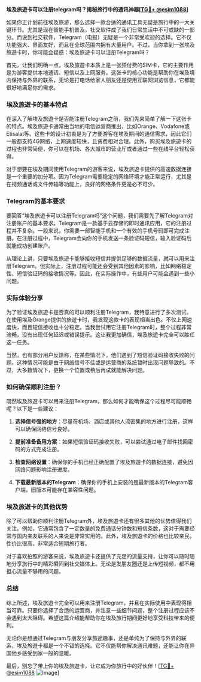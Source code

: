 **埃及旅遊卡可以注册telegram吗？揭秘旅行中的通讯神器[[TG💪+ @esim1088](https://t.me/s/esim1088)]**

如果你正计划前往埃及旅游，那么选择一款合适的通讯工具无疑是旅行中的一大关键环节。尤其是现在智能手机普及，社交软件成了我们日常生活中不可或缺的一部分。而说到社交软件，Telegram（电报）无疑是一个非常受欢迎的选择。它不仅功能强大、界面友好，而且在全球范围内拥有大量用户。不过，当你拿到一张埃及旅遊卡时，你可能会疑惑：埃及旅遊卡可以注册Telegram吗？

首先，让我们明确一点，埃及旅遊卡本质上是一张预付费的SIM卡，它的主要作用是为游客提供本地通话、短信以及上网服务。这张卡的核心功能是帮助你在埃及境内保持与外界的联系，无论是打电话给家人朋友还是使用互联网浏览信息，它都能很好地满足你的需求。

### 埃及旅遊卡的基本特点

在深入了解埃及旅遊卡是否能注册Telegram之前，我们先来简单了解一下这张卡的特点。埃及旅遊卡通常由当地的电信运营商推出，比如Orange、Vodafone或Etisalat等。这些卡的设计初衷是为了方便游客在埃及期间的通信需求，因此它们一般都支持4G网络，上网速度较快，且资费相对合理。此外，购买埃及旅遊卡的过程也非常简便，你可以在机场、各大城市的营业厅或者通过一些在线平台轻松获得。

对于想要在埃及期间使用Telegram的游客来说，埃及旅遊卡提供的高速数据连接是一个重要的加分项。因为Telegram需要稳定的网络环境才能正常运行，尤其是在视频通话或文件传输等功能上，良好的网络条件更是必不可少。

### Telegram的基本要求

要回答“埃及旅遊卡可以注册Telegram吗”这个问题，我们需要先了解Telegram对注册账户的基本要求。Telegram是一款基于云存储的即时通讯应用，它的注册过程并不复杂。一般来说，你需要一部智能手机和一个有效的手机号码即可完成注册。在注册过程中，Telegram会向你的手机发送一条验证码短信，输入验证码后就能成功创建账户。

从理论上讲，只要埃及旅遊卡能够接收短信并提供足够的数据流量，就可以用来注册Telegram。但实际上，注册过程可能还会受到其他因素的影响，比如网络稳定性、短信验证码的接收情况等。因此，在实际操作中，有些用户可能会遇到一些小问题。

### 实际体验分享

为了验证埃及旅遊卡是否真的可以顺利注册Telegram，我特意进行了多次测试。在使用埃及Orange提供的旅遊卡时，我发现这款卡的表现相当出色。不仅上网速度快，而且短信接收也十分稳定。当我尝试用它注册Telegram时，整个过程非常流畅，没有出现任何延迟或错误提示。这让我更加确信，埃及旅遊卡完全可以胜任这一任务。

当然，也有部分用户反馈称，在某些情况下，他们遇到了短信验证码接收失败的问题。这种情况可能是由于网络信号不佳或是运营商的系统暂时出现问题导致的。不过，大多数情况下，更换一个位置或稍后再试就能解决问题。

### 如何确保顺利注册？

既然埃及旅遊卡可以用来注册Telegram，那么如何才能确保这个过程尽可能顺畅呢？以下是一些建议：

1. **选择信号强的地方**：尽量在机场、酒店或其他人流密集的地方进行注册，这样可以确保网络信号良好。
   
2. **提前准备备用方案**：如果短信验证码接收失败，可以尝试通过电子邮件找回密码的方式完成注册。

3. **检查网络设置**：确保你的手机已经正确配置了埃及旅遊卡的数据连接，避免因网络问题影响注册进度。

4. **下载最新版本的Telegram**：确保你的手机上安装的是最新版本的Telegram客户端，旧版本可能存在兼容性问题。

### 埃及旅遊卡的其他优势

除了可以帮助你顺利注册Telegram外，埃及旅遊卡还有很多其他的优势值得我们关注。例如，它通常包含了一定数量的免费通话分钟数和短信条数，这对于需要经常与国内亲友联系的人来说是非常实用的。此外，埃及旅遊卡的价格也比较亲民，性价比很高，非常适合短期旅行者。

对于喜欢拍照的游客来说，埃及旅遊卡还提供了充足的流量支持，让你可以随时随地分享旅行中的精彩瞬间到社交媒体上。无论是发朋友圈还是上传短视频，都不用担心流量不够用的问题。

### 总结

综上所述，埃及旅遊卡完全可以用来注册Telegram，并且在实际使用中表现得相当可靠。只要你选择了合适的运营商，并注意一些细节问题，整个注册过程应该不会遇到太大阻碍。希望这篇介绍能帮助你在埃及旅行期间更好地享受科技带来的便利。

无论你是想通过Telegram与朋友分享旅途趣事，还是单纯为了保持与外界的联系，埃及旅遊卡都是一个不错的选择。它不仅能帮你解决通讯难题，还能让你在异国他乡感受到家一般的温暖。

最后，别忘了带上你的埃及旅遊卡，让它成为你旅行中的好伙伴！[[TG💪+ @esim1088](https://t.me/s/esim1088) ![Image](https://i.postimg.cc/4NQfJmqS/Snipaste-2025-05-13-00-14-12.png)]